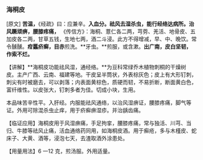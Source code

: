 ### **海桐皮**

[原文] **苦温，**《经疏》曰：应兼辛。**入血分。祛风去湿杀虫，能行经络达病所。治风蹶顽痹，腰膝疼痛，** 《传信方》：海桐、薏仁各二两，芎䓖、羌活、地骨皮、五加皮各二两，甘草五钱，生地七两，酒二斗浸。此方不得增减，早、中、晚饮。常令醺醺。**疳䘌疥癣，目赤**煎洗。**牙虫。**煎服，或含漱。**出广南，皮白坚韧，作索不烂。**

【讲解】**海桐皮功能祛风湿，通经络。**为豆科常绿乔木植物刺桐的干燥树皮。主产广西、云南、福建等地。干皮呈半筒状，外表棕灰色；皮上有大形钉刺，刺尖有时被磨去，可以剥落；内表面黄棕色，质硬而韧，不易折断，断面黄白色，富纤维性。以皮张大，钉刺多者为佳。切成小块，生用。

本品味苦辛性平。入肝经。内服能祛风通络，以治风湿痹证，腰膝疼痛，脚气等证。外用可除混杀虫止痒，用于疥癣痹湿疹。并治龋齿痛。

【临证应用】海桐皮用于风湿痹痛，手足拘挛，腰膝疼痛，常与独活、川芎、当归、牛膝等祛风止痛，活血通络药同用，如海桐皮酒。用于癣疮，多与木槿皮、蛇床子、大黄、酒等，浸泡七天，去渣取酒外涂患处。

【用量用法】6 一12 克，煎汤服。外用适量。
